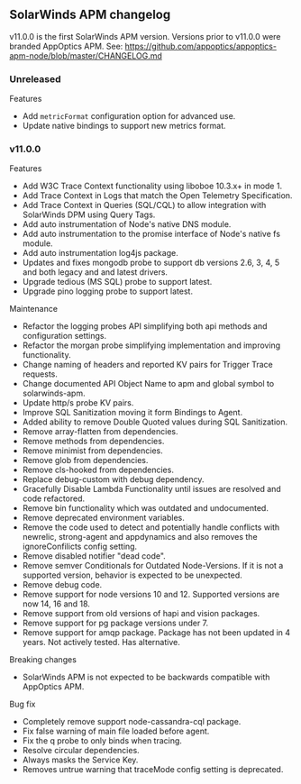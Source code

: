 ## SolarWinds APM changelog

v11.0.0 is the first SolarWinds APM version. Versions prior to v11.0.0 were branded AppOptics APM. See: https://github.com/appoptics/appoptics-apm-node/blob/master/CHANGELOG.md

### Unreleased

Features
- Add `metricFormat` configuration option for advanced use.
- Update native bindings to support new metrics format.

### v11.0.0

Features
- Add W3C Trace Context functionality using liboboe 10.3.x+ in mode 1.
- Add Trace Context in Logs that match the Open Telemetry Specification.
- Add Trace Context in Queries (SQL/CQL) to allow integration with SolarWinds DPM using Query Tags.
- Add auto instrumentation of Node's native DNS module.
- Add auto instrumentation to the promise interface of Node's native fs module.
- Add auto instrumentation log4js package.
- Updates and fixes mongodb probe to support db versions 2.6, 3, 4, 5 and both legacy and and latest drivers.
- Upgrade tedious (MS SQL) probe to support latest.
- Upgrade pino logging probe to support latest.

Maintenance
- Refactor the logging probes API simplifying both api methods and configuration settings.
- Refactor the morgan probe simplifying implementation and improving functionality.
- Change naming of headers and reported KV pairs for Trigger Trace requests.
- Change documented API Object Name to apm and global symbol to solarwinds-apm.
- Update http/s probe KV pairs.
- Improve SQL Sanitization moving it form Bindings to Agent.
- Added ability to remove Double Quoted values during SQL Sanitization.
- Remove array-flatten from dependencies.
- Remove methods from dependencies.
- Remove minimist from dependencies.
- Remove glob from dependencies.
- Remove cls-hooked from dependencies.
- Replace debug-custom with debug dependency.
- Gracefully Disable Lambda Functionality until issues are resolved and code refactored.
- Remove bin functionality which was outdated and undocumented.
- Remove deprecated environment variables.
- Remove the code used to detect and potentially handle conflicts with newrelic, strong-agent and appdynamics and also removes the ignoreConfilicts config setting.
- Remove disabled notifier "dead code".
- Remove semver Conditionals for Outdated Node-Versions. If it is not a supported version, behavior is expected to be unexpected.
- Remove debug code.
- Remove support for node versions 10 and 12. Supported versions are now 14, 16 and 18.
- Remove support from old versions of hapi and vision packages.
- Remove support for pg package versions under 7.
- Remove support for amqp package. Package has not been updated in 4 years. Not actively tested. Has alternative.

Breaking changes
- SolarWinds APM is not expected to be backwards compatible with AppOptics APM.

Bug fix
- Completely remove support node-cassandra-cql package.
- Fix false warning of main file loaded before agent.
- Fix the q probe to only binds when tracing.
- Resolve circular dependencies.
- Always masks the Service Key.
- Removes untrue warning that traceMode config setting is deprecated.